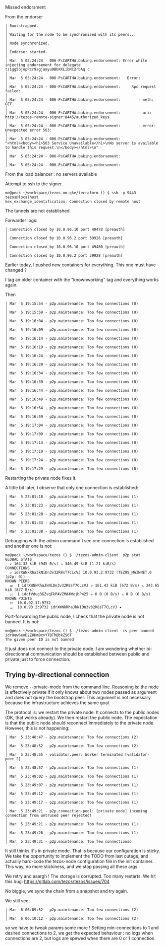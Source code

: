 Missed endorsment 
 
From the endorser 
 
``` 
│ Bootstrapped.                                                                                                                                                                                                    │ 
│ Waiting for the node to be synchronized with its peers...                                                                                                                                                        │ 
│ Node synchronized.                                                                                                                                                                                               │ 
│ Endorser started.                                                                                                                                                                                                │ 
│ Mar  5 05:24:24 - 006-PsCARTHA.baking.endorsement: Error while injecting endorsement for delegate tz1gg5bjopPcr9agjamyu9BbXKLibNc2rbAq :                                                                         │ 
│ Mar  5 05:24:24 - 006-PsCARTHA.baking.endorsement:   Error:                                                                                                                                                      │ 
│ Mar  5 05:24:24 - 006-PsCARTHA.baking.endorsement:     Rpc request failed:                                                                                                                                       │ 
│ Mar  5 05:24:24 - 006-PsCARTHA.baking.endorsement:        - meth: GET                                                                                                                                            │ 
│ Mar  5 05:24:24 - 006-PsCARTHA.baking.endorsement:        - uri: http://tezos-remote-signer:8445/authorized_keys                                                                                                 │ 
│ Mar  5 05:24:24 - 006-PsCARTHA.baking.endorsement:        - error: Unexpected error 503:                                                                                                                         │ 
│ Mar  5 05:24:24 - 006-PsCARTHA.baking.endorsement:                   "<html><body><h1>503 Service Unavailable</h1>\nNo server is available to handle this request.\n</body></html>\n"                            │ 
│ Mar  5 05:24:24 - 006-PsCARTHA.baking.endorsement:                                                                                                                                                               │ 
│ Mar  5 05:24:24 - 006-PsCARTHA.baking.endorsement:       
``` 
 
From the load balancer : no servers available 
 
Attempt to ssh to the signer.  
 
``` 
me@peck ~/workspace/tezos-on-gke/terraform () $ ssh -p 9443 tezos@localhost 
kex_exchange_identification: Connection closed by remote host 
``` 
 
The tunnels are not established. 
 
Forwarder logs: 
 
``` 
│ Connection closed by 10.0.96.10 port 49478 [preauth]                                                                                                                                                             │ 
│ Connection closed by 10.0.96.2 port 39926 [preauth]                                                                                                                                                              │ 
│ Connection closed by 10.0.96.10 port 49480 [preauth]                                                                                                                                                             │ 
│ Connection closed by 10.0.96.2 port 39928 [preauth]  
``` 
 
Earlier today, I pushed new containers for everything. This one must have changed ? 
 
I tag an older container with the "knownworking" tag and everything works again. 
 
Then 
 
``` 
│ Mar  5 19:15:54 - p2p.maintenance: Too few connections (0)                                                                                                                                                       │ 
│ Mar  5 19:15:59 - p2p.maintenance: Too few connections (0)                                                                                                                                                       │ 
│ Mar  5 19:16:04 - p2p.maintenance: Too few connections (0)                                                                                                                                                       │ 
│ Mar  5 19:16:09 - p2p.maintenance: Too few connections (0)                                                                                                                                                       │ 
│ Mar  5 19:16:14 - p2p.maintenance: Too few connections (0)                                                                                                                                                       │ 
│ Mar  5 19:16:19 - p2p.maintenance: Too few connections (0)                                                                                                                                                       │ 
│ Mar  5 19:16:24 - p2p.maintenance: Too few connections (0)                                                                                                                                                       │ 
│ Mar  5 19:16:29 - p2p.maintenance: Too few connections (0)                                                                                                                                                       │ 
│ Mar  5 19:16:34 - p2p.maintenance: Too few connections (0)                                                                                                                                                       │ 
│ Mar  5 19:16:39 - p2p.maintenance: Too few connections (0)                                                                                                                                                       │ 
│ Mar  5 19:16:44 - p2p.maintenance: Too few connections (0)                                                                                                                                                       │ 
│ Mar  5 19:16:49 - p2p.maintenance: Too few connections (0)                                                                                                                                                       │ 
│ Mar  5 19:16:54 - p2p.maintenance: Too few connections (0)                                                                                                                                                       │ 
│ Mar  5 19:16:59 - p2p.maintenance: Too few connections (0)                                                                                                                                                       │ 
│ Mar  5 19:17:04 - p2p.maintenance: Too few connections (0)                                                                                                                                                       │ 
│ Mar  5 19:17:09 - p2p.maintenance: Too few connections (0)                                                                                                                                                       │ 
│ Mar  5 19:17:14 - p2p.maintenance: Too few connections (0)                                                                                                                                                       │ 
│ Mar  5 19:17:19 - p2p.maintenance: Too few connections (0)                                                                                                                                                       │ 
│ Mar  5 19:17:24 - p2p.maintenance: Too few connections (0)                                                                                                                                                       │ 
│ Mar  5 19:17:29 - p2p.maintenance: Too few connections (0)    
``` 
 
Restarting the private node fixes it. 
 
A little bit later, I observe that only one connection is established: 
 
``` 
│ Mar  5 23:01:18 - p2p.maintenance: Too few connections (1)                                                                                                                                                       │ 
│ Mar  5 23:01:23 - p2p.maintenance: Too few connections (1)                                                                                                                                                       │ 
│ Mar  5 23:01:28 - p2p.maintenance: Too few connections (1)                                                                                                                                                       │ 
│ Mar  5 23:01:33 - p2p.maintenance: Too few connections (1)                                                                                                                                                       │ 
│ Mar  5 23:01:38 - p2p.maintenance: Too few connections (1)           
``` 
 
Debugging with the admin command I see one connection is established and another one is not: 
 
``` 
me@peck ~/workspace/tezos () $ ./tezos-admin-client  p2p stat
GLOBAL STATS
  ↗ 164.33 kiB (945 B/s) ↘ 346.49 kiB (1.21 kiB/s)
CONNECTIONS
  ↗ idrXWNkRhaJkNiDn3v32R8sT7CLcVJ 10.0.93.2:9732 (TEZOS_MAINNET.0 (p2p: 0))
KNOWN PEERS
  ⚌  1 idrXWNkRhaJkNiDn3v32R8sT7CLcVJ ↗ 161.43 kiB (672 B/s) ↘ 343.65 kiB (877 B/s)
  ⚏  1 idqfVdug3GZvqFkPAVZMd4WxjbP425 ↗ 0 B (0 B/s) ↘ 0 B (0 B/s)
KNOWN POINTS
  ⚏  10.0.92.17:9732
  ⚌  10.0.93.2:9732 idrXWNkRhaJkNiDn3v32R8sT7CLcVJ ★
```

Port-forwarding the public node, I check that the private node is not banned. It is not:

```
me@peck ~/workspace/tezos () $ ./tezos-admin-client  is peer banned idr8ew6eoD2ZUHm8xvYTBThBbkZS6T
The given peer ID is not banned
```

It just does not connect to the private node. I am wondering whether bi-directionnal communication should be established between public and private just to force connection.

Trying by-directional connection
--------------------------------

We remove --private-mode from the command line. Reasoning is: the node is effectively private if it only knows about two nodes passed as argument and does not query the bootstrap peer. This argument is not necessary because the infrastructure achieves the same goal.

The protocol is: we restart the private node. It connects to the public nodes (OK, that works already). We then restart the public node. The expectation is that the public node should reconnect immediately to the private node. However, this is not happening:

```
│ Mar  5 23:48:47 - p2p.maintenance: Too few connections (2)                                                                                                                                                       │
│ Mar  5 23:48:52 - p2p.maintenance: Too few connections (2)                                                                                                                                                       │
│ Mar  5 23:48:55 - validator.peer: Worker terminated [validator-peer_2]                                                                                                                                           │
│ Mar  5 23:48:57 - p2p.maintenance: Too few connections (1)                                                                                                                                                       │
│ Mar  5 23:49:02 - p2p.maintenance: Too few connections (1)                                                                                                                                                       │
│ Mar  5 23:49:07 - p2p.maintenance: Too few connections (1)                                                                                                                                                       │
│ Mar  5 23:49:12 - p2p.maintenance: Too few connections (1)                                                                                                                                                       │
│ Mar  5 23:49:17 - p2p.maintenance: Too few connections (1)                                                                                                                                                       │
│ Mar  5 23:49:21 - p2p.connection-pool: [private node] incoming connection from untrused peer rejected!                                                                                                           │
│ Mar  5 23:49:21 - p2p.maintenance: Too few connections (1)                                                                                                                                                       │
│ Mar  5 23:49:26 - p2p.maintenance: Too few connections (1)                                                                                                                                                       │
│ Mar  5 23:49:31 - p2p.maintenance: Too few connectionso
```

It still thinks it's in private mode. That is because our configuration is sticky. We take the opportunity to implement the TODO from last outage, and actually hard-code the tezos-node configuration file in the init container. This way, no more stickiness, and we stop passing all these args.

We retry and aaargh ! The storage is corrupted. Too many restarts. We hit this bug: https://gitlab.com/tezos/tezos/issues/704

No biggie, we sync the chain from a snapshot and try again.

We still see: 
```
│ Mar  6 06:09:52 - p2p.maintenance: Too few connections (2)                                                                                                                                                       │
│ Mar  6 06:10:12 - p2p.maintenance: Too few connections (2)
```

so we have to tweak params some more ! Setting min-connections to 1 and desired connections to 2, we get the expected behaviour : no logs when connections are 2, but logs are spewed when there are 0 or 1 connection.

